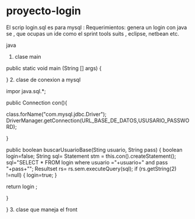 # proyecto-login

El scrip login.sql es para mysql : 
Requerimientos: 
genera un login con java se ,
 que ocupas un ide como el sprint tools suits , eclipse, netbean etc.
 
 java 
 
 1. clase main 

public static void main (String [] args) {

}
 2. clase de conexion a mysql 

impor java.sql.*;

public Connection con(){ 

class.forName("com.mysql.jdbc.Driver");
DriverManager.getConnection(URL_BASE_DE_DATOS,USUSARIO_PASSWORD);

}

public boolean buscarUsuarioBase(Sting usuario, String pass)
{ 
boolean login=false;
String sql= 
   Statement stm = this.con().createStatement();
   sql="SELECT * FROM login where usuario ="+usuario+" and  pass "+pass+"";
   Resultset rs= rs.sem.executeQuery(sql);
   if (rs.getString(2) !=null) {
     login=true; 
       }

 return login ; 
      

}


}
 3. clase que maneja el front 
